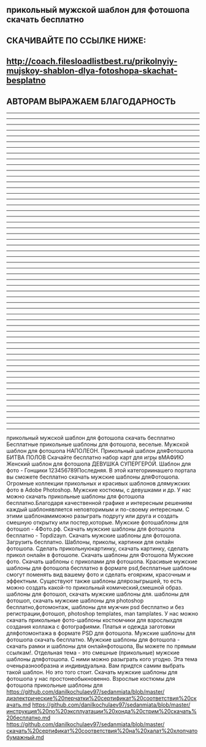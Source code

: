 прикольный мужской шаблон для фотошопа скачать бесплатно
--------------------------------------------------
СКАЧИВАЙТЕ ПО ССЫЛКЕ НИЖЕ:
--------------------------------------------------
http://coach.filesloadlistbest.ru/prikolnyiy-mujskoy-shablon-dlya-fotoshopa-skachat-besplatno
--------------------------------------------------
АВТОРАМ ВЫРАЖАЕМ БЛАГОДАРНОСТЬ
--------------------------------------------------
--------------------------------------------------
--------------------------------------------------
--------------------------------------------------
--------------------------------------------------
--------------------------------------------------
--------------------------------------------------
--------------------------------------------------
--------------------------------------------------
--------------------------------------------------
--------------------------------------------------
--------------------------------------------------
--------------------------------------------------
--------------------------------------------------
--------------------------------------------------
--------------------------------------------------
--------------------------------------------------
--------------------------------------------------
--------------------------------------------------
--------------------------------------------------
--------------------------------------------------
--------------------------------------------------
--------------------------------------------------
--------------------------------------------------
--------------------------------------------------
--------------------------------------------------
--------------------------------------------------
--------------------------------------------------
--------------------------------------------------
--------------------------------------------------
--------------------------------------------------
--------------------------------------------------
--------------------------------------------------
--------------------------------------------------
--------------------------------------------------
--------------------------------------------------
--------------------------------------------------
--------------------------------------------------
--------------------------------------------------
--------------------------------------------------
--------------------------------------------------
--------------------------------------------------
--------------------------------------------------
--------------------------------------------------
--------------------------------------------------
--------------------------------------------------
--------------------------------------------------
--------------------------------------------------
--------------------------------------------------
--------------------------------------------------
--------------------------------------------------
--------------------------------------------------
--------------------------------------------------
--------------------------------------------------
--------------------------------------------------
--------------------------------------------------
--------------------------------------------------
прикольный мужской шаблон для фотошопа скачать бесплатно Бесплатные прикольные шаблоны для фотошопа, веселые. Мужской шаблон для фотошопа НАПОЛЕОН. Прикольный шаблон дляФотошопа БИТВА ПОЛОВ Скачайте бесплатно набор карт для игры вМАФИЮ Женский шаблон для фотошопа ДЕВУШКА СУПЕРГЕРОЙ. Шаблон для фото - Гонщики  123456789Последняя. В этой категориинашего портала вы сможете бесплатно скачать мужские шаблоны дляФотошопа. Огромные коллекции прикольных и красивых шаблонов длямужских фото в Adobe Photoshop. Мужские костюмы, с девушками и др. У нас можно скачать прикольные шаблоны для фотошопа бесплатно.Благодаря качественной графике и интересным решениям каждый шаблонявляется неповторимым и по-своему интересным. С этими шаблонамиможно разыграть подругу или друга и создать смешную открытку или постер,которые. Мужские фотошаблоны для фотошоп - 4Фото.рф. Скачать мужские шаблоны для фотошопа бесплатно  - Topdizayn. Скачать мужские шаблоны для фотошопа. Загрузить бесплатно. Шаблоны, приколы, картинки для онлайн фотошопа. Сделать прикольнуюкартинку, скачать картинку, сделать прикол онлайн в фотошопе. Скачать шаблоны для Фотошопа  Мужские фото. Скачать шаблоны с приколами для фотошопа. Красивые мужские шаблоны для фотошопа бесплатно в формате psd,бесплатные шаблоны смогут поменять вид вашему фото и сделать егоярким, красочным и эффектным.  Существуют также шаблоны длярозыгрышей, то есть можно создать какой-то прикольный комический,смешной образ. шаблоны для фотошоп, скачать мужские шаблоны для. шаблоны для фотошоп, скачать мужские шаблоны для photoshop бесплатно,фотомонтаж, шаблоны для мужчин psd бесплатно и без регистрации,фотошоп, photoshop templates, man tamplates. У нас можно скачать прикольные фото-шаблоны костюмчики для взрослыхдля создания коллажа с фотографиями. Платья и одежда заготовки дляфотомонтажа в формате PSD для фотошопа.
Мужские шаблоны для фотошопа скачать бесплатно. Мужские шаблоны для фотошопа - скачать рамки и шаблоны для онлайнфотошопа, Вы можете по прямым ссылкам!. Отдельная тема - это смешные (прикольные) мужские шаблоны дляфотошопа. С ними можно разыграть кого угодно. Эта тема оченьразнообразна и индивидуальна. Вам придтся самим выбрать такой шаблон. Но это того стоит. Скачать мужские шаблоны для фотошопа у нас простонеобыкновенно. Взрослые костюмы для фотошопа  прикольные шаблоны для
https://github.com/danilkochulaev97/sedanmiata/blob/master/диэлектрические%20перчатки%20сертификат%20соответствия%20скачать.md
https://github.com/danilkochulaev97/sedanmiata/blob/master/инструкция%20по%20эксплуатации%20хонда%20стрим%20скачать%20бесплатно.md
https://github.com/danilkochulaev97/sedanmiata/blob/master/скачать%20сертификат%20соответствия%20на%20халат%20хлопчатобумажный.md